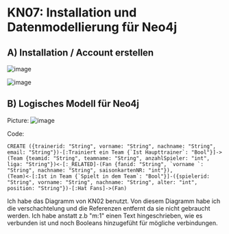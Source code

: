 # KN07: Installation und Datenmodellierung für Neo4j
## A) Installation / Account erstellen 

![image](https://github.com/Rubenizz/m165/assets/112400838/27dd798a-5603-4ed0-a8b3-6089f77d3eb4)

![image](https://github.com/Rubenizz/m165/assets/112400838/8e6ed47d-02cc-461e-94a3-39179d106969)

## B) Logisches Modell für Neo4j 

Picture:
![image](https://github.com/Rubenizz/m165/assets/112400838/7ce4079d-0d4d-4b96-99af-2781458ff33a)

Code:
```
CREATE ({trainerid: "String", vorname: "String", nachname: "String", email: "String"})-[:Trainiert ein Team {`Ist Haupttrainer`: "Bool"}]->(Team {teamid: "String", teamname: "String", anzahlSpieler: "int", liga: "String"})<-[:_RELATED]-(Fan {fanid: "String", `vorname `: "String", nachname: "String", saisonkartenNR: "int"}),
(Team)<-[:Ist in Team {`Spielt in dem Team`: "Bool"}]-({spielerid: "String", vorname: "String", nachname: "String", alter: "int", position: "String"})-[:Hat Fans]->(Fan)
```
Ich habe das Diagramm von KN02 benutzt. Von diesem Diagramm habe ich die verschachtelung und die Referenzen entfernt da sie nicht gebraucht werden. Ich habe anstatt z.b "m:1" einen Text hingeschrieben, wie es verbunden ist und noch Booleans hinzugefüht für mögliche verbindungen.
